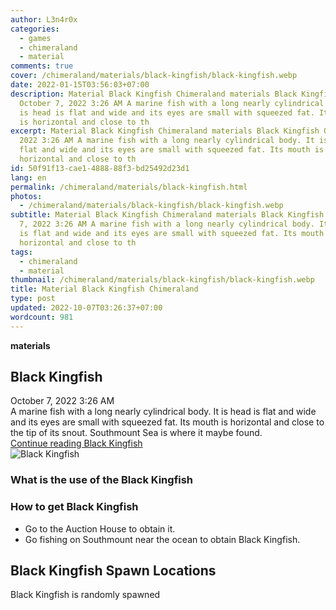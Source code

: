 ```yaml
---
author: L3n4r0x
categories:
  - games
  - chimeraland
  - material
comments: true
cover: /chimeraland/materials/black-kingfish/black-kingfish.webp
date: 2022-01-15T03:56:03+07:00
description: Material Black Kingfish Chimeraland materials Black Kingfish
  October 7, 2022 3:26 AM A marine fish with a long nearly cylindrical body. It
  is head is flat and wide and its eyes are small with squeezed fat. Its mouth
  is horizontal and close to th
excerpt: Material Black Kingfish Chimeraland materials Black Kingfish October 7,
  2022 3:26 AM A marine fish with a long nearly cylindrical body. It is head is
  flat and wide and its eyes are small with squeezed fat. Its mouth is
  horizontal and close to th
id: 50f91f13-cae1-4888-88f3-bd25492d23d1
lang: en
permalink: /chimeraland/materials/black-kingfish.html
photos:
  - /chimeraland/materials/black-kingfish/black-kingfish.webp
subtitle: Material Black Kingfish Chimeraland materials Black Kingfish October
  7, 2022 3:26 AM A marine fish with a long nearly cylindrical body. It is head
  is flat and wide and its eyes are small with squeezed fat. Its mouth is
  horizontal and close to th
tags:
  - chimeraland
  - material
thumbnail: /chimeraland/materials/black-kingfish/black-kingfish.webp
title: Material Black Kingfish Chimeraland
type: post
updated: 2022-10-07T03:26:37+07:00
wordcount: 981
---
```


<link
  rel="stylesheet"
  href="https://rawcdn.githack.com/dimaslanjaka/Web-Manajemen/870a349/css/bootstrap-5-3-0-alpha3-wrapper.css"
/>
<section id="bootstrap-wrapper">
  <div data-bs-theme="dark">
    <div
      class="row g-0 border rounded overflow-hidden flex-md-row mb-4 shadow-sm position-relative bg-dark text-light"
    >
      <div class="col p-4 d-flex flex-column position-static">
        <strong class="d-inline-block mb-2 text-success">materials</strong>
        <h2 class="mb-0">Black Kingfish</h2>
        <div class="mb-1 text-muted">October 7, 2022 3:26 AM</div>
        <div class="mb-2 border p-1">
          A marine fish with a long nearly cylindrical body. It is head is flat
          and wide and its eyes are small with squeezed fat. Its mouth is
          horizontal and close to the tip of its snout. Southmount Sea is where
          it maybe found.
        </div>
        <a
          href="/chimeraland/materials/black-kingfish.html"
          class="stretched-link d-none text-primary"
          >Continue reading Black Kingfish</a
        >
      </div>
      <div class="col-auto d-none d-md-block d-lg-block">
        <img
          src="https://www.webmanajemen.com/chimeraland/materials/black-kingfish/black-kingfish.webp"
          alt="Black Kingfish"
        />
      </div>
    </div>
    <div class="row">
      <div class="col-lg-6 col-12 mb-2">
        <div class="card">
          <div class="card-body">
            <h3 class="card-title">What is the use of the Black Kingfish</h3>
            <div class="card-text"><ul></ul></div>
          </div>
        </div>
      </div>
      <div class="col-lg-6 col-12 mb-2">
        <div class="card">
          <div class="card-body">
            <h3 class="card-title">How to get Black Kingfish</h3>
            <div class="card-text">
              <ul>
                <li>Go to the Auction House to obtain it.</li>
                <li>
                  Go fishing on Southmount near the ocean to obtain Black
                  Kingfish.
                </li>
              </ul>
            </div>
          </div>
        </div>
      </div>
      <div class="col-12 mb-2">
        <h2>Black Kingfish Spawn Locations</h2>
        <p>Black Kingfish is randomly spawned</p>
      </div>
    </div>
  </div>
</section>